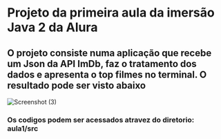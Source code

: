 # Projeto da primeira aula da imersão Java 2 da Alura

## O projeto consiste numa aplicação que recebe um Json da API ImDb, faz o tratamento dos dados e apresenta o top filmes no terminal. O resultado pode ser visto abaixo

![Screenshot (3)](https://user-images.githubusercontent.com/86541146/228379021-0b6ac76d-3575-4d09-9ca0-653f88ec8073.png)

### Os codigos podem ser acessados atravez do diretorio: aula1/src

